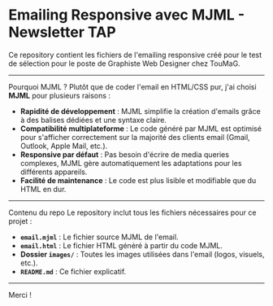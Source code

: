 # Emailing Responsive avec MJML - Newsletter TAP

Ce repository contient les fichiers de l'emailing responsive créé pour le test de sélection pour le poste de Graphiste Web Designer chez TouMaG.

---

Pourquoi MJML ?
Plutôt que de coder l'email en HTML/CSS pur, j'ai choisi **MJML** pour plusieurs raisons :
- **Rapidité de développement** : MJML simplifie la création d'emails grâce à des balises dédiées et une syntaxe claire.
- **Compatibilité multiplateforme** : Le code généré par MJML est optimisé pour s'afficher correctement sur la majorité des clients email (Gmail, Outlook, Apple Mail, etc.).
- **Responsive par défaut** : Pas besoin d'écrire de media queries complexes, MJML gère automatiquement les adaptations pour les différents appareils.
- **Facilité de maintenance** : Le code est plus lisible et modifiable que du HTML en dur.

---

Contenu du repo
Le repository inclut tous les fichiers nécessaires pour ce projet :
- **`email.mjml`** : Le fichier source MJML de l'email.
- **`email.html`** : Le fichier HTML généré à partir du code MJML.
- **Dossier `images/`** : Toutes les images utilisées dans l'email (logos, visuels, etc.).
- **`README.md`** : Ce fichier explicatif.

---

Merci !
